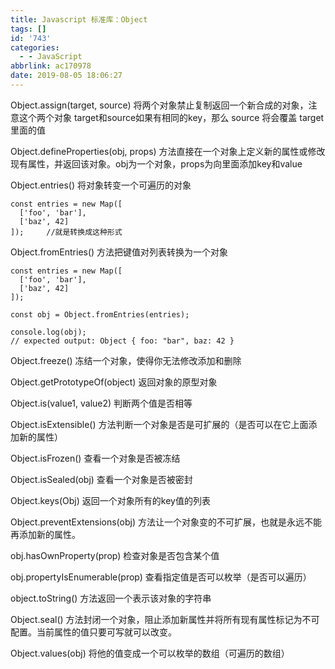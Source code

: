 ```yaml
---
title: Javascript 标准库：Object
tags: []
id: '743'
categories:
  - - JavaScript
abbrlink: ac170978
date: 2019-08-05 18:06:27
---
```


Object.assign(target, source) 将两个对象禁止复制返回一个新合成的对象，注意这个两个对象 target和source如果有相同的key，那么 source 将会覆盖 target 里面的值

Object.defineProperties(obj, props) 方法直接在一个对象上定义新的属性或修改现有属性，并返回该对象。obj为一个对象，props为向里面添加key和value

Object.entries() 将对象转变一个可遍历的对象

```
const entries = new Map([
  ['foo', 'bar'],
  ['baz', 42]
]);     //就是转换成这种形式
```

Object.fromEntries() 方法把键值对列表转换为一个对象

```
const entries = new Map([
  ['foo', 'bar'],
  ['baz', 42]
]);

const obj = Object.fromEntries(entries);

console.log(obj);
// expected output: Object { foo: "bar", baz: 42 }
```

Object.freeze() 冻结一个对象，使得你无法修改添加和删除

Object.getPrototypeOf(object) 返回对象的原型对象

Object.is(value1, value2) 判断两个值是否相等

Object.isExtensible() 方法判断一个对象是否是可扩展的（是否可以在它上面添加新的属性）

Object.isFrozen() 查看一个对象是否被冻结

Object.isSealed(obj) 查看一个对象是否被密封

Object.keys(Obj) 返回一个对象所有的key值的列表

Object.preventExtensions(obj) 方法让一个对象变的不可扩展，也就是永远不能再添加新的属性。

obj.hasOwnProperty(prop) 检查对象是否包含某个值

obj.propertyIsEnumerable(prop) 查看指定值是否可以枚举（是否可以遍历）

object.toString() 方法返回一个表示该对象的字符串

Object.seal() 方法封闭一个对象，阻止添加新属性并将所有现有属性标记为不可配置。当前属性的值只要可写就可以改变。

Object.values(obj) 将他的值变成一个可以枚举的数组（可遍历的数组）